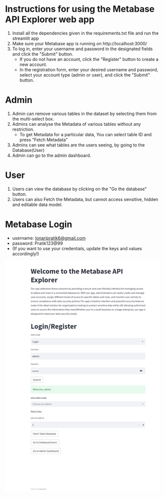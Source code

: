 # Instructions for using the Metabase API Explorer web app

1. Install all the dependencies given in the requirements.txt file and run the streamlit app
2. Make sure your Metabase app is running on http://localhost:3000/
3. To log in, enter your username and password in the designated fields and click the "Submit" button.
   - If you do not have an account, click the "Register" button to create a new account.
   - In the registration form, enter your desired username and password, select your account type (admin or user), and click the "Submit" button.

# Admin
1. Admin can remove various tables in the dataset by selecting them from the multi-select box.
2. Admins can analyse the Metadata of various tables without any restriction.
   - To get Metadata for a particular data, You can select table ID and press "Fetch Metadata" 
3. Admins can see what tables are the users seeing, by going to the Database(User)
4. Admin can go to the admin dashboard.

# User
1. Users can view the database by clicking on the "Go the database" button.
2. Users can also Fetch the Metadata, but cannot access sensitive, hidden and editable data model.

# Metabase Login
- username: lonaripratik6@gmail.com
- password: Pratik123@99
- (If you want to use your credentials, update the keys and values accordingly!)

![Web-application](https://github.com/ptk-39005/Metabase-API-Explorer-Team-title-/blob/0a2da4e5062ea4cfbb2c0e1ec38a2d6b7fc6a32d/Screenshot%20from%202023-01-21%2022-09-38.png)

